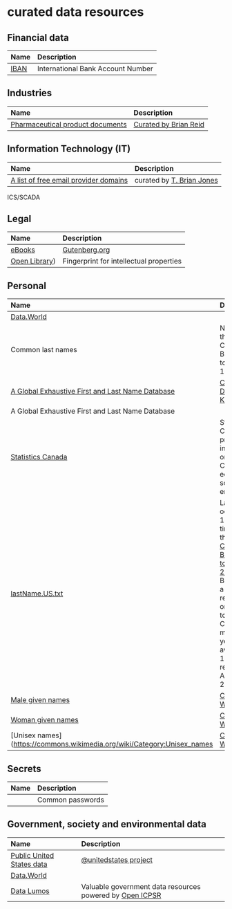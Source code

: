 # curated data resources

## Financial data

| Name | Description| 
| :-- | :-- |
|[IBAN](https://ibbd)| International Bank Account Number |

## Industries

| Name | Description| 
| :-- | :-- |
| [Pharmaceutical product documents](https://c7solutions.com/2014/04/dlp-templates) | [Curated by Brian Reid](https://c7solutions.com/2014/04/dlp-templates) |


## Information Technology (IT)

| Name | Description| 
| :-- | :-- |
| [A list of free email provider domains](https://gist.github.com/tbrianjones/5992856) |curated by [T. Brian Jones](https://github.com/tbrianjones) |

ICS/SCADA

## Legal

| Name | Description| 
| :-- | :-- |
|[eBooks](https://www.gutenberg.org/ebooks/)| [Gutenberg.org](https://www.gutenberg.org/ebooks/) |
|[Open Library](https://openlibrary.org/explore))| Fingerprint for intellectual properties |

## Personal

| Name | Description| 
| :-- | :-- |
|[Data.World](https://data.world)|  |
|Common last names| Names from the US Census Bureau (up to the year 1990) | |
| [A Global Exhaustive First and Last Name Database](https://github.com/Debdut/names.io)| [Curated by Debdut Karmakar](https://twitter.com/kdebdut) |
| A Global Exhaustive First and Last Name Database |
|[Statistics Canada](https://www.statcan.gc.ca/)| Statistics Canada provides information on Canada's economy, society and environment |
|[lastName.US.txt](personal/lastName.US.txt)| Last names occurring 100 or more times from the [US Census Bureau (up to the year 2000)](https://www.census.gov/topics/population/genealogy/data/2000_surnames.html) Because of a 72-year restriction on access to the _full_ Census, the most recent year available is 1950, released on April 1, 2022. |
|[Male given names](https://commons.wikimedia.org/wiki/Category:Male_names)| [Curated by Wikimedia](https://www.wikimedia.org/) |
|[Woman given names](https://commons.wikimedia.org/wiki/Category:Female_names)| [Curated by Wikimedia](https://www.wikimedia.org/) |
|[Unisex names](https://commons.wikimedia.org/wiki/Category:Unisex_names| [Curated by Wikimedia](https://www.wikimedia.org/) |


## Secrets

| Name | Description| 
| :-- | :-- |
| | Common passwords |


## Government, society and environmental data
| Name | Description| 
| :-- | :-- |
|[Public United States data](https://github.com/orgs/unitedstates)| [@unitedstates project](https://theunitedstates.io/) |
|[Data.World](https://data.world)|  |
|[Data Lumos](https://www.datalumos.org)| Valuable government data resources powered by [Open ICPSR](https://www.openicpsr.org/) |






